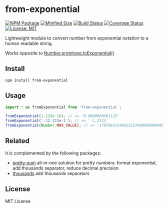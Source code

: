 # from-exponential

[![NPM Package](https://img.shields.io/npm/v/from-exponential.svg?style=flat-square)](https://www.npmjs.org/package/from-exponential)
[![Minified Size](https://img.shields.io/bundlephobia/min/from-exponential.svg?style=flat-square)](https://bundlephobia.com/result?p=from-exponential)
[![Build Status](https://img.shields.io/travis/com/shrpne/from-exponential/master.svg?style=flat-square)](https://travis-ci.com/shrpne/from-exponential)
[![Coverage Status](https://img.shields.io/coveralls/github/shrpne/from-exponential/master.svg?style=flat-square)](https://coveralls.io/github/shrpne/from-exponential?branch=master)
[![License: MIT](https://img.shields.io/badge/License-MIT-yellow.svg?style=flat-square)](https://github.com/shrpne/from-exponential/blob/master/LICENSE)

Lightweight module to convert number from exponential notation to a human readable string.

Works opposite to [Number.prototype.toExponential()](https://developer.mozilla.org/en-US/docs/Web/JavaScript/Reference/Global_Objects/Number/toExponential)


## Install

```
npm install from-exponential
```


## Usage

```js
import * as fromExponential from 'from-exponential';

fromExponential(1.123e-10); // => '0.0000000001123'
fromExponential('-12.123e-1'); // => '-1.2123'
fromExponential(Number.MAX_VALUE); // => '179769313486231570000000000000000000000000000000000000000000000000000000000000000000000000000000000000000000000000000000000000000000000000000000000000000000000000000000000000000000000000000000000000000000000000000000000000000000000000000000000000000000000000000000000000000000000000000000000000000000000000000'
```


## Related

It is complemented by the following packages:
- [pretty-num](https://github.com/shrpne/pretty-num) all-in-one solution for pretty numbers: format exponential, add thousands separator, reduce decimal precision
- [thousands](https://github.com/scurker/thousands) add thousands separators


## License

MIT License



